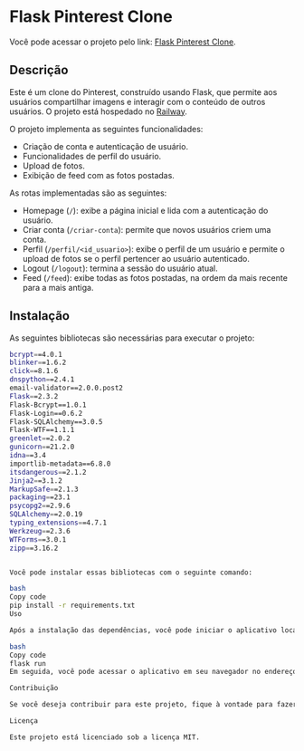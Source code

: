 # Flask Pinterest Clone

Você pode acessar o projeto pelo link: [Flask Pinterest Clone](https://flask-pinterest-clone-production.up.railway.app/?next=%2Fperfil%2F2).

## Descrição

Este é um clone do Pinterest, construído usando Flask, que permite aos usuários compartilhar imagens e interagir com o conteúdo de outros usuários. O projeto está hospedado no [Railway](https://railway.app/).

O projeto implementa as seguintes funcionalidades:

- Criação de conta e autenticação de usuário.
- Funcionalidades de perfil do usuário.
- Upload de fotos.
- Exibição de feed com as fotos postadas.

As rotas implementadas são as seguintes:

- Homepage (`/`): exibe a página inicial e lida com a autenticação do usuário.
- Criar conta (`/criar-conta`): permite que novos usuários criem uma conta.
- Perfil (`/perfil/<id_usuario>`): exibe o perfil de um usuário e permite o upload de fotos se o perfil pertencer ao usuário autenticado.
- Logout (`/logout`): termina a sessão do usuário atual.
- Feed (`/feed`): exibe todas as fotos postadas, na ordem da mais recente para a mais antiga.

## Instalação

As seguintes bibliotecas são necessárias para executar o projeto:

```bash
bcrypt==4.0.1
blinker==1.6.2
click==8.1.6
dnspython==2.4.1
email-validator==2.0.0.post2
Flask==2.3.2
Flask-Bcrypt==1.0.1
Flask-Login==0.6.2
Flask-SQLAlchemy==3.0.5
Flask-WTF==1.1.1
greenlet==2.0.2
gunicorn==21.2.0
idna==3.4
importlib-metadata==6.8.0
itsdangerous==2.1.2
Jinja2==3.1.2
MarkupSafe==2.1.3
packaging==23.1
psycopg2==2.9.6
SQLAlchemy==2.0.19
typing_extensions==4.7.1
Werkzeug==2.3.6
WTForms==3.0.1
zipp==3.16.2


Você pode instalar essas bibliotecas com o seguinte comando:

bash
Copy code
pip install -r requirements.txt
Uso

Após a instalação das dependências, você pode iniciar o aplicativo localmente com o seguinte comando:

bash
Copy code
flask run
Em seguida, você pode acessar o aplicativo em seu navegador no endereço http://localhost:5000.

Contribuição

Se você deseja contribuir para este projeto, fique à vontade para fazer um fork e enviar um pull request.

Licença

Este projeto está licenciado sob a licença MIT.
